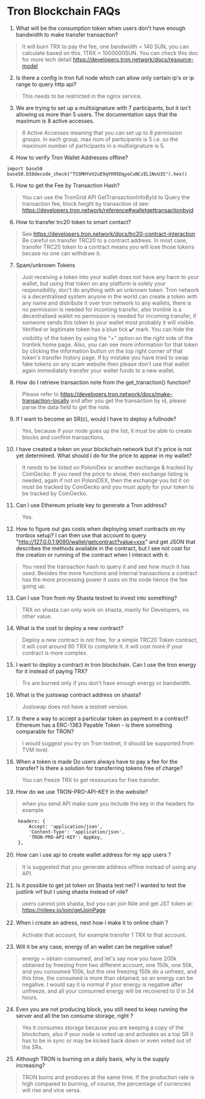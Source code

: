 # Tron Blockchain FAQs

1. What will be the consumption token when users don't have enough bandwidth to make transfer transaction?
> It will burn TRX to pay the fee,  one bandwidth = 140 SUN,   you can calculate based on this. 1TRX = 1000000SUN. You can check this doc for more tech detail https://developers.tron.network/docs/resource-model

2. Is there a config in tron full node which can allow only certain ip's or ip range to query http api?
> This needs to be restricted in the nginx service.

3. We are trying to set up a multisignature with 7 participants, but it isn't allowing us more than 5 users. The documentation says that the maximum is 8 active accesses.
> 8 Active Accesses meaning that you can set up to 8 permission groups. In each group, max num of participants is 5 i.e. so the maximum number of participants in a multisignature is 5.

4. How to verify Tron Wallet Addresses offline?
```
import base58
base58.b58decode_check("TSSMHYeV2uE9qYH95DqyoCuNCzEL1NvU3S").hex()
```

5. How to get the Fee by Transaction Hash?
> You can use the TronGrid API GetTransactionInfoById to Query the transaction fee, block height by transaction id see: https://developers.tron.network/reference#walletgettransactionbyid

6. How to transfer trc20 token to smart contact?
> See https://developers.tron.network/docs/trc20-contract-interaction 
> Be careful on transfer TRC20 to a contract address. In most case, transfer TRC20 token to a contract means you will lose those tokens becase no one can withdraw it.

7. Spam/unknown Tokens
> Just receiving a token into your wallet does not have any harm to your wallet, but using that token on any platform is solely your responsibility, don't do anything with an unknown token.
> Tron network is a decentralised system anyone in the world can create a token with any name and distribute it over tron network to any wallets, there is no permission is needed for incoming transfer, also tronlink is a decentralised wallet no permission is needed for incoming transfer, if someone sends this token to your wallet most probably it will visible.
> Verified or legitimate token has a blue tick ✔️ mark.
> You can hide the visibility of the token by using the "+" option on the right side of the tronlink home page.
> Also, you can see more information for that token by clicking the information button on the top right corner of that token's transfer history page.
> If by mistake you have tried to swap fake tokens on any scam website then please don't use that wallet again immediately transfer your wallet funds to a new wallet.

8. How do I retrieve transaction note from the get_tranaction() function?
> Please refer to https://developers.tron.network/docs/make-transaction-locally and after you get the transaction by id, please parse the data field to get the note.

9. If I want to become an SR(c), would I have to deploy a fullnode?
> Yes, because if your node goes up the list, it must be able to create blocks and confirm transactions.

10. I have created a token on your blockchain network but it's price is not yet determined. What should I do for the price to appear in my wallet?
> It needs to be listed on PoloniDex or another exchange & tracked by CoinGecko. If you need the price to show, then exchange listing is needed, again if not on PoloniDEX, then the exchange you list it on must be tracked by CoinGecko and you must apply for your token to be tracked by CoinGecko.

11. Can I use  Ethereum private key to generate a Tron address?
> Yes.

12. How to figure out gas costs when deploying smart contracts on my tronbox setup? I can then use that account to query "http://127.0.0.1:9090/wallet/getcontract?value=xxx" and get JSON that describes the methods available in the contract, but I see not cost for the creation or running of the contract when I interact with it.
> You need the transaction hash to query it and see how much it has used. Besides the more functions and internal transactions a contract has the more processing power it uses on the node hence the fee going up.

13. Can I use Tron from my Shasta testnet to invest into something?
> TRX on shasta can only work on shasta, mainly for Developers, no other value.

14. What is the cost to deploy a new contract?
> Deploy a new contract is not free, for a simple TRC20 Token contract, it will cost around 80 TRX to complete it.  it will cost more if your contract is more complex.

15. I want to deploy a contract in tron blockchain. Can I use the tron energy for it instead of paying TRX?
> Trx are burned only if you don't have enough energy or bandwidth.

16. What is the justswap contract address on shasta?
> Justswap does not have a testnet version.

17. Is there a way to accept a particular token as payment in a contract?  Ethereum has a ERC-1363 Payable Token - is there something comparable for TRON?
> I would suggest you try on Tron testnet, it should be supported from TVM level.

18. When a token is made Do users always have to pay a fee for the transfer? Is there a solution for transferring tokens free of charge?
> You can freeze TRX to get ressources for free transfer.

19. How do we use TRON-PRO-API-KEY in the website?
> when you send API make sure you include the key in the headers for example 
```
    headers: {
        Accept: 'application/json', 
        'Content-Type': 'application/json',
        'TRON-PRO-API-KEY': AppKey,
    },
```

20. How can i use api to create wallet address for my app users？
> It is suggested that you generate address offline instead of using any API.

21. Is it possible to get jst token on Shasta test net? I wanted to test the justlink vrf but I using shasta instead of nile?
> users cannot join shasta, but you can join Nile and get JST token at: https://nileex.io/join/getJoinPage

22. When i create an adress, next how i make it to online chain？
> Activate that account, for example transfer 1 TRX to that account.

23. Will it be any case, energy of an wallet can be negative value?
> energy = obtain-consumed, and let's say now you have 200k obtianed by freezing from two different account, one 150k, one 50k, and you consumed 100k, but the one freezing 150k do a unfreez, and this time, the consumed is more than obtained, so an energy can be negative.
> I would say it is normal if your energy is negative after unfreeze, and all your consumed energy will be recovered to 0 in 24 hours.

24. Even you are not producing block, you still need to keep running the server and all the txn consume storage, right ?
> Yes it consumes storage because you are keeping a copy of the blockchain, also if your node is voted up and activates as a top SR it has to be in sync or may be kicked back down or even voted out of the SRs.

25. Although TRON is burning on a daily basis, why is the supply increasing?
> TRON burns and produces at the same time. If the production rate is high compared to burning, of course, the percentage of currencies will rise and vice versa.
